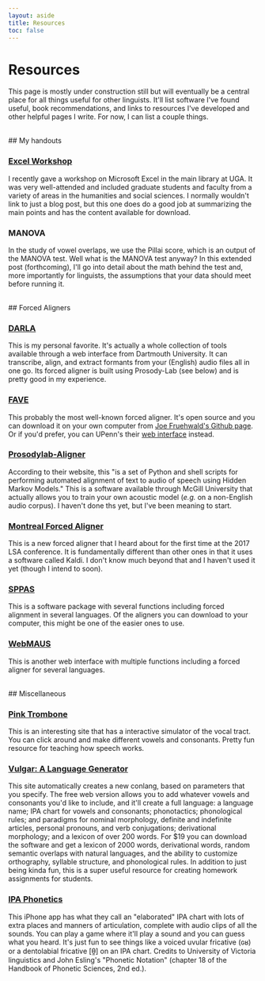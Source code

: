 ```yaml
---
layout: aside
title: Resources
toc: false
---
```


# Resources

This page is mostly under construction still but will eventually be a central place for all things useful for other linguists. It'll  list software I've found useful, book recommendations, and links to resources I've developed and other helpful pages I write. For now, I can list a couple things. 


<br/>
## My handouts

### [Excel Workshop](/excel.html)

I recently gave a workshop on Microsoft Excel in the main library at UGA. It was very well-attended and included graduate students and faculty from a variety of areas in the humanities and social sciences. I normally wouldn't link to just a blog post, but this one does do a good job at summarizing the main points and has the content available for download.

### MANOVA

In the study of vowel overlaps, we use the Pillai score, which is an output of the MANOVA test. Well what is the MANOVA test anyway? In this extended post (forthcoming), I'll go into detail about the math behind the test and, more importantly for linguists, the assumptions that your data should meet before running it.


<br/>
## Forced Aligners

### [DARLA](http://darla.dartmouth.edu)

This is my personal favorite. It's actually a whole collection of tools available through a web interface from Dartmouth University. It can transcribe, align, and extract formants from your (English) audio files all in one go. Its forced aligner is built using Prosody-Lab (see below) and is pretty good in my experience. 

### [FAVE](https://github.com/JoFrhwld/FAVE)

This probably the most well-known forced aligner. It's open source and you can download it on your own computer from [Joe Fruehwald's Github page](https://github.com/JoFrhwld). Or if you'd prefer, you can UPenn's their [web interface](http://fave.ling.upenn.edu) instead.

### [Prosodylab-Aligner](http://prosodylab.org/tools/aligner/)

According to their website, this "is a set of Python and shell scripts for performing automated alignment of text to audio of speech using Hidden Markov Models." This is a software available through McGill University that actually allows you to train your own acoustic model (*e.g.* on a non-English audio corpus). I haven't done ths yet, but I've been meaning to start.

### [Montreal Forced Aligner](https://github.com/MontrealCorpusTools/Montreal-Forced-Aligner)

This is a new forced aligner that I heard about for the first time at the 2017 LSA conference. It is fundamentally different than other ones in that it uses a software called Kaldi. I don't know much beyond that and I haven't used it yet (though I intend to soon).

### [SPPAS](http://www.sppas.org/index.html)

This is a software package with several functions including forced alignment in several languages. Of the aligners you can download to your computer, this might be one of the easier ones to use. 

### [WebMAUS](http://clarin.phonetik.uni-muenchen.de/BASWebServices/#/services)

This is another web interface with multiple functions including a forced aligner for several languages.


<br/>
## Miscellaneous


### [Pink Trombone](http://dood.al/pinktrombone/)

This is an interesting site that has a interactive simulator of the vocal tract. You can click around and make different vowels and consonants. Pretty fun resource for teaching how speech works.

### [Vulgar: A Language Generator](https://www.vulgarlang.com)

This site automatically creates a new conlang, based on parameters that you specify. The free web version allows you to add whatever vowels and consonants you'd like to include, and it'll create a full language: a language name; IPA chart for vowels and consonants; phonotactics; phonological rules; and paradigms for nominal morphology, definite and indefinite articles, personal pronouns, and verb conjugations; derivational morphology; and a lexicon of over 200 words. For $19 you can download the software and get a lexicon of 2000 words, derivational words, random semantic overlaps with natural languages, and the ability to customize orthography, syllable structure, and phonological rules. In addition to just being kinda fun, this is a super useful resource for creating homework assignments for students.

### [IPA Phonetics](https://itunes.apple.com/us/app/ipa-phonetics/id869642260?mt=8)

This iPhone app has what they call an "elaborated" IPA chart with lots of extra places and manners of articulation, complete with audio clips of all the sounds. You can play a game where it'll play a sound and you can guess what you heard. It's just fun to see things like a voiced uvular fricative (ɢʁ) or a dentolabial fricative [θ̼] on an IPA chart. Credits to University of Victoria linguistics and John Esling's "Phonetic Notation" (chapter 18 of the Handbook of Phonetic Sciences, 2nd ed.).